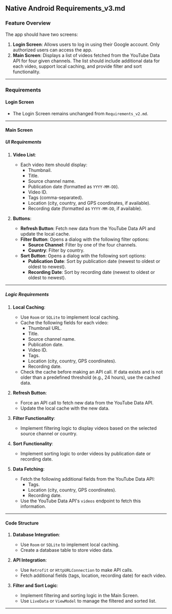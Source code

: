 ## **Native Android Requirements_v3.md**

### **Feature Overview**
The app should have two screens:
1. **Login Screen**: Allows users to log in using their Google account. Only authorized users can access the app.
2. **Main Screen**: Displays a list of videos fetched from the YouTube Data API for four given channels. The list should include additional data for each video, support local caching, and provide filter and sort functionality.

---

### **Requirements**

#### **Login Screen**
- The Login Screen remains unchanged from `Requirements_v2.md`.

---

#### **Main Screen**

##### **UI Requirements**
1. **Video List**:
   - Each video item should display:
     - Thumbnail.
     - Title.
     - Source channel name.
     - Publication date (formatted as `YYYY-MM-DD`).
     - Video ID.
     - Tags (comma-separated).
     - Location (city, country, and GPS coordinates, if available).
     - Recording date (formatted as `YYYY-MM-DD`, if available).

2. **Buttons**:
   - **Refresh Button**: Fetch new data from the YouTube Data API and update the local cache.
   - **Filter Button**: Opens a dialog with the following filter options:
     - **Source Channel**: Filter by one of the four channels.
     - **Country**: Filter by country.
   - **Sort Button**: Opens a dialog with the following sort options:
     - **Publication Date**: Sort by publication date (newest to oldest or oldest to newest).
     - **Recording Date**: Sort by recording date (newest to oldest or oldest to newest).

---

##### **Logic Requirements**

1. **Local Caching**:
   - Use `Room` or `SQLite` to implement local caching.
   - Cache the following fields for each video:
     - Thumbnail URL.
     - Title.
     - Source channel name.
     - Publication date.
     - Video ID.
     - Tags.
     - Location (city, country, GPS coordinates).
     - Recording date.
   - Check the cache before making an API call. If data exists and is not older than a predefined threshold (e.g., 24 hours), use the cached data.

2. **Refresh Button**:
   - Force an API call to fetch new data from the YouTube Data API.
   - Update the local cache with the new data.

3. **Filter Functionality**:
   - Implement filtering logic to display videos based on the selected source channel or country.

4. **Sort Functionality**:
   - Implement sorting logic to order videos by publication date or recording date.

5. **Data Fetching**:
   - Fetch the following additional fields from the YouTube Data API:
     - Tags.
     - Location (city, country, GPS coordinates).
     - Recording date.
   - Use the YouTube Data API's `videos` endpoint to fetch this information.

---

#### **Code Structure**
1. **Database Integration**:
   - Use `Room` or `SQLite` to implement local caching.
   - Create a database table to store video data.

2. **API Integration**:
   - Use `Retrofit` or `HttpURLConnection` to make API calls.
   - Fetch additional fields (tags, location, recording date) for each video.

3. **Filter and Sort Logic**:
   - Implement filtering and sorting logic in the Main Screen.
   - Use `LiveData` or `ViewModel` to manage the filtered and sorted list.

---